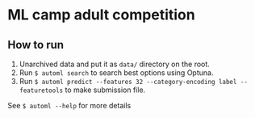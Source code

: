 # ML camp adult competition

## How to run

1. Unarchived data and put it as `data/` directory on the root.
2. Run ``$ automl search`` to search best options using Optuna.
3. Run ``$ automl predict --features 32 --category-encoding label --featuretools`` to make submission file.

See `$ automl --help` for more details
